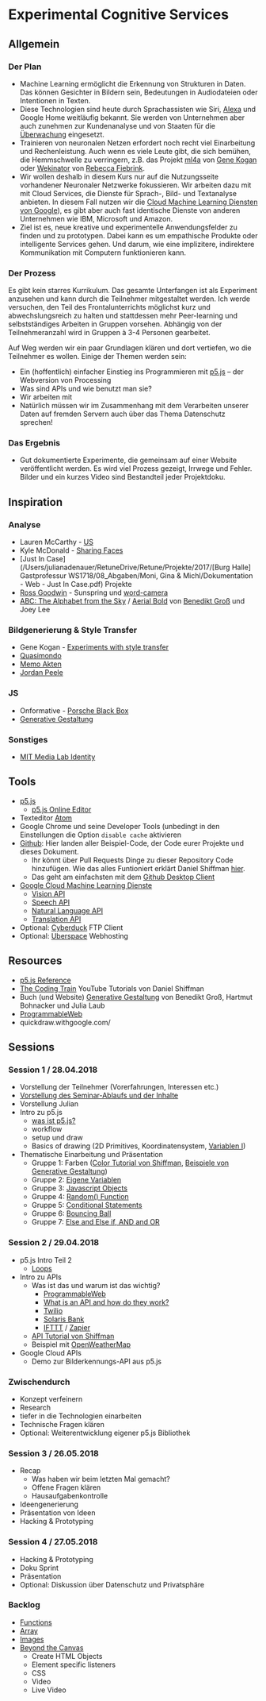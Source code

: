 # Experimental Cognitive Services

## Allgemein
### Der Plan

* Machine Learning ermöglicht die Erkennung von Strukturen in Daten. Das können Gesichter in Bildern sein, Bedeutungen in Audiodateien oder Intentionen in Texten.
* Diese Technologien sind heute durch Sprachassisten wie Siri, [Alexa](https://www.amazon.de/Amazon-Echo-Dot-Generation-Schwarz/dp/B01DFKBG54) und Google Home weitläufig bekannt. Sie werden von Unternehmen aber auch zunehmen zur Kundenanalyse und von Staaten für die [Überwachung](http://www.spiegel.de/netzwelt/netzpolitik/gesichtserkennung-am-berliner-suedkreuz-ein-test-fuer-unsere-freiheit-a-1160867.html) eingesetzt.
* Trainieren von neuronalen Netzen erfordert noch recht viel Einarbeitung und Rechenleistung. Auch wenn es viele Leute gibt, die sich bemühen, die Hemmschwelle zu verringern, z.B. das Projekt [ml4a](http://ml4a.github.io) von [Gene Kogan](http://genekogan.com) oder [Wekinator](http://www.wekinator.org) von [Rebecca Fiebrink](https://www.doc.gold.ac.uk/~mas01rf/homepage/).
* Wir wollen deshalb in diesem Kurs nur auf die Nutzungsseite vorhandener Neuronaler Netzwerke fokussieren. Wir arbeiten dazu mit mit Cloud Services, die Dienste für Sprach-, Bild- und Textanalyse anbieten. In diesem Fall nutzen wir die [Cloud Machine Learning Diensten von Google](https://cloud.google.com/products/machine-learning/)), es gibt aber auch fast identische Dienste von anderen Unternehmen wie IBM, Microsoft und Amazon.
* Ziel ist es, neue kreative und experimentelle Anwendungsfelder zu finden und zu prototypen. Dabei kann es um empathische Produkte oder intelligente Services gehen. Und darum, wie eine implizitere, indirektere Kommunikation mit Computern funktionieren kann. 

### Der Prozess
Es gibt kein starres Kurrikulum. Das gesamte Unterfangen ist als Experiment anzusehen und kann durch die Teilnehmer mitgestaltet werden. Ich werde versuchen, den Teil des Frontalunterrichts möglichst kurz und abwechslungsreich zu halten und stattdessen mehr Peer-learning und selbstständiges Arbeiten in Gruppen vorsehen.  Abhängig von der Teilnehmeranzahl wird in Gruppen à 3-4 Personen gearbeitet.

Auf Weg werden wir ein paar Grundlagen klären und dort vertiefen, wo die Teilnehmer es wollen. Einige der Themen werden sein:

* Ein (hoffentlich) einfacher Einstieg ins Programmieren mit [p5.js](p5js.org) – der Webversion von Processing
* Was sind APIs und wie benutzt man sie? 
* Wir arbeiten mit
* Natürlich müssen wir im Zusammenhang mit dem Verarbeiten unserer Daten auf fremden Servern auch über das Thema Datenschutz sprechen!
	
### Das Ergebnis
* Gut dokumentierte Experimente, die gemeinsam auf einer Website veröffentlicht werden. Es wird viel Prozess gezeigt, Irrwege und Fehler.  Bilder und ein kurzes Video sind Bestandteil jeder Projektdoku.


## Inspiration
### Analyse
* Lauren McCarthy - [US](http://www.lauren-mccarthy.com/us)
* Kyle McDonald - [Sharing Faces](https://vimeo.com/96549043)
* [Just In Case](/Users/julianadenauer/RetuneDrive/Retune/Projekte/2017/[Burg Halle] Gastprofessur WS1718/08_Abgaben/Moni, Gina & Michl/Dokumentation - Web - Just In Case.pdf) Projekte 
* [Ross Goodwin](http://rossgoodwin.com) - Sunspring und [word-camera](http://www.thehypertext.com/2015/12/01/novel-camera/)
* [ABC: The Alphabet from the Sky](http://benedikt-gross.de/log/2016/10/abc-the-alphabet-from-the-sky/) / [Aerial Bold](https://www.kickstarter.com/projects/357538735/aerial-bold-kickstart-the-planetary-search-for-let) von [Benedikt Groß](benedikt-gross.de) und Joey Lee

### Bildgenerierung & Style Transfer

* Gene Kogan - [Experiments with style transfer](http://genekogan.com/works/style-transfer/)
* [Quasimondo](http://quasimondo.com)
* [Memo Akten](http://www.memo.tv/learning-to-see-you-are-what-you-see/)
* [Jordan Peele](https://www.buzzfeed.com/davidmack/obama-fake-news-jordan-peele-psa-video-buzzfeed?utm_term=.ub9LvjLAO#.ldNP08PVj)


### JS
* Onformative - [Porsche Black Box](https://onformative.com/work/porsche-blackbox)
* [Generative Gestaltung](http://www.generative-gestaltung.de/2/)

### Sonstiges
* [MIT Media Lab Identity](http://thegreeneyl.com/mit-media-lab-identity-1)

## Tools
* [p5.js](http://p5js.org)
	* [p5.js Online Editor](http://editor.p5js.org)
* Texteditor [Atom](https://atom.io)
* Google Chrome und seine Developer Tools (unbedingt in den Einstellungen die Option `disable cache` aktivieren
* [Github](https://github.com/julianadenauer/khb-ss18-cognitiveservices): Hier landen aller Beispiel-Code, der Code eurer Projekte und dieses Dokument.
	* Ihr könnt über Pull Requests Dinge zu dieser Repository Code hinzufügen. Wie das alles Funtioniert erklärt Daniel Shiffman [hier](https://www.youtube.com/watch?v=BCQHnlnPusY&list=PLRqwX-V7Uu6ZF9C0YMKuns9sLDzK6zoiV).
	* Das geht am einfachsten mit dem [Github Desktop Client](https://desktop.github.com)
* [Google Cloud Machine Learning Dienste](https://cloud.google.com/products/machine-learning/)
	* [Vision API](https://cloud.google.com/vision/)
	* [Speech API](https://cloud.google.com/speech/)
	* [Natural Language API](https://cloud.google.com/natural-language/)
	* [Translation API](https://cloud.google.com/translate/)
* Optional: [Cyberduck](https://cyberduck.io) FTP Client
* Optional: [Uberspace](https://uberspace.de) Webhosting

## Resources
* [p5.js Reference](https://p5js.org/reference/)
* [The Coding Train](https://www.youtube.com/user/shiffman) YouTube Tutorials von Daniel Shiffman
* Buch (und Website) [Generative Gestaltung](http://www.generative-gestaltung.de/2/) von Benedikt Groß, Hartmut Bohnacker und Julia Laub
* [ProgrammableWeb](https://www.programmableweb.com)
* quickdraw.withgoogle.com/

## Sessions 

### Session 1 / 28.04.2018
* Vorstellung der Teilnehmer (Vorerfahrungen, Interessen etc.)
* [Vorstellung des Seminar-Ablaufs und der Inhalte](#der-plan)
* Vorstellung Julian
* Intro zu p5.js
	* [was ist p5.js?](http://hello.p5js.org)
	* workflow
	* setup und draw
	* Basics of drawing (2D Primitives, Koordinatensystem, [Variablen I](https://www.youtube.com/watch?v=RnS0YNuLfQQ&index=6&list=PLRqwX-V7Uu6Zy51Q-x9tMWIv9cueOFTFA))
* Thematische Einarbeitung und Präsentation
	* Gruppe 1: Farben ([Color Tutorial von Shiffman](https://www.youtube.com/watch?v=9mucjcrhFcM&index=4&list=PLRqwX-V7Uu6Zy51Q-x9tMWIv9cueOFTFA), [Beispiele von Generative Gestaltung](http://www.generative-gestaltung.de/2/))
	* Gruppe 2: [Eigene Variablen](https://www.youtube.com/watch?v=Bn_B3T_Vbxs&index=7&list=PLRqwX-V7Uu6Zy51Q-x9tMWIv9cueOFTFA)
	* Gruppe 3: [Javascript Objects](https://www.youtube.com/watch?v=-e5h4IGKZRY&list=PLRqwX-V7Uu6Zy51Q-x9tMWIv9cueOFTFA&index=8)
	* Gruppe 4: [Random() Function](https://www.youtube.com/watch?v=nfmV2kuQKwA&index=10&list=PLRqwX-V7Uu6Zy51Q-x9tMWIv9cueOFTFA)
	* Gruppe 5: [Conditional Statements](https://www.youtube.com/watch?v=1Osb_iGDdjk&index=11&list=PLRqwX-V7Uu6Zy51Q-x9tMWIv9cueOFTFA)
	* Gruppe 6: [Bouncing Ball](https://www.youtube.com/watch?v=LO3Awjn_gyU&list=PLRqwX-V7Uu6Zy51Q-x9tMWIv9cueOFTFA&index=12)
	* Gruppe 7: [Else and Else if, AND and OR](https://www.youtube.com/watch?v=r2S7j54I68c&index=13&list=PLRqwX-V7Uu6Zy51Q-x9tMWIv9cueOFTFA)

### Session 2 / 29.04.2018
* p5.js Intro Teil 2
	* [Loops](https://www.youtube.com/watch?v=cnRD9o6odjk&list=PLRqwX-V7Uu6Zy51Q-x9tMWIv9cueOFTFA&index=15)
* Intro zu APIs
	* Was ist das und warum ist das wichtig?
		* [ProgrammableWeb](https://www.programmableweb.com)
		* [What is an API and how do they work?](https://www.programmableweb.com/api-university/what-are-apis-and-how-do-they-work)
		* [Twilio](https://www.twilio.com)
		* [Solaris Bank](https://www.solarisbank.com/de/)
		* [IFTTT](https://ifttt.com) / [Zapier](zapier.com)
	* [API Tutorial von Shiffman](https://www.youtube.com/watch?v=ecT42O6I_WI&list=PLRqwX-V7Uu6a-SQiI4RtIwuOrLJGnel0r&index=5)
	* Beispiel mit [OpenWeatherMap](openweathermap.org)
* Google Cloud APIs
	* Demo zur Bilderkennungs-API aus p5.js

### Zwischendurch
* Konzept verfeinern
* Research
* tiefer in die Technologien einarbeiten
* Technische Fragen klären
* Optional: Weiterentwicklung eigener p5.js Bibliothek

### Session 3 / 26.05.2018
* Recap
	* Was haben wir beim letzten Mal gemacht?
	* Offene Fragen klären
	* Hausaufgabenkontrolle
* Ideengenerierung
* Präsentation von Ideen
* Hacking & Prototyping

### Session 4 / 27.05.2018
* Hacking & Prototyping
* Doku Sprint
* Präsentation
* Optional: Diskussion über Datenschutz und Privatsphäre

### Backlog
* [Functions](https://www.youtube.com/watch?v=wRHAitGzBrg&list=PLRqwX-V7Uu6Zy51Q-x9tMWIv9cueOFTFA&index=17)
* [Array](https://www.youtube.com/watch?v=VIQoUghHSxU&index=23&list=PLRqwX-V7Uu6Zy51Q-x9tMWIv9cueOFTFA)
* [Images](https://p5js.org/reference/#/p5.Image)
* [Beyond the Canvas](https://github.com/processing/p5.js/wiki/Beyond-the-canvas)
	* Create HTML Objects
	* Element specific listeners
	* CSS
	* Video
	* Live Video
